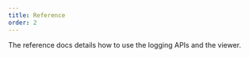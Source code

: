 ```yaml
---
title: Reference
order: 2
---
```


The reference docs details how to use the logging APIs and the viewer.
